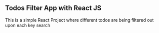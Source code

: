## Todos Filter App with React JS

This is a simple React Project where different todos are being filtered out upon each key search
